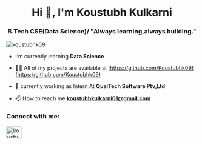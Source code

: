<h1 align="center">Hi 👋, I'm Koustubh Kulkarni</h1>
<h3 align="center">B.Tech CSE(Data Science)/ "Always learning,always building."</h3>

<p align="left"> <img src="https://komarev.com/ghpvc/?username=koustubhk09&label=Profile%20views&color=0e75b6&style=flat" alt="koustubhk09" /> </p>

- I’m currently learning **Data Science**

- 👨‍💻 All of my projects are available at [https://github.com/Koustubhk09](https://github.com/Koustubhk09)

- 🌱 currently working as Intern At **QualTech Software Ptv,Ltd**

- 📫 How to reach me **koustubhkulkarni01@gmail.com**

<h3 align="left">Connect with me:</h3>
<p align="left">
<a href="https://linkedin.com/in/koustubh kulkarni" target="blank"><img align="center" src="https://raw.githubusercontent.com/rahuldkjain/github-profile-readme-generator/master/src/images/icons/Social/linked-in-alt.svg" alt="koustubh kulkarni" height="30" width="40" /></a>
</p>


